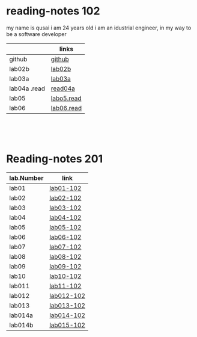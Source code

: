 # reading-notes 102
my name is qusai 
i am 24 years old 
i am an idustrial engineer, in my way to be a software developer
 

|             | links                                               |
| ----------- | -----------                                         |
| github      |[github](https://github.com/qusaiqishta)             |
| lab02b      | [lab02b](102/lab-02a.md)                                |
|lab03a       | [lab03a](102/lab03a.md)                                 |
|lab04a .read |[read04a](102/read04a.md)                                |
| lab05       |[labo5.read](102/read05.md)
| lab06       |[lab06.read](https://qusaiqishta.github.io/reading-notes/lab06)

&nbsp;


&nbsp;



# Reading-notes 201
| lab.Number    | link          |
| ------------- | ------------- |
| lab01         |  [lab01-102](201/lab01-201.md)  |
| lab02        |  [lab02-102](201/lab02.md)  |
| lab03         |  [lab03-102](201/lab03.md)  |
| lab04         |  [lab04-102](201/lab04.md)  |
| lab05         |  [lab05-102](201/lab05.md)  |
| lab06         |  [lab06-102](201/lab06.md)  |
| lab07         |  [lab07-102](201/lab07.md)  |
| lab08         |  [lab08-102](201/lab08.md)  |
| lab09         |  [lab09-102](201/lab09.md)  |
| lab10         |  [lab10-102](201/lab10.md)  |
| lab011         |  [lab11-102](201/lab11.md)  |
| lab012        |  [lab012-102](201/lab12.md)  |
| lab013         |  [lab013-102](201/lab13.md)  |
| lab014a         |  [lab014-102](201/lab14a.md)  |
| lab014b         |  [lab015-102](201/lab14b.md)  |